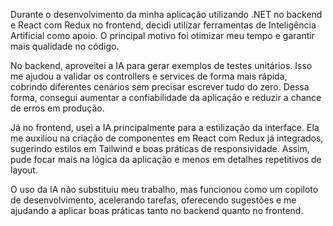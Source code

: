 Durante o desenvolvimento da minha aplicação utilizando .NET no backend e React com Redux no frontend, decidi utilizar ferramentas de Inteligência Artificial como apoio. O principal motivo foi otimizar meu tempo e garantir mais qualidade no código.

No backend, aproveitei a IA para gerar exemplos de testes unitários. Isso me ajudou a validar os controllers e services de forma mais rápida, cobrindo diferentes cenários sem precisar escrever tudo do zero. Dessa forma, consegui aumentar a confiabilidade da aplicação e reduzir a chance de erros em produção.

Já no frontend, usei a IA principalmente para a estilização da interface. Ela me auxiliou na criação de componentes em React com Redux já integrados, sugerindo estilos em Tailwind e boas práticas de responsividade. Assim, pude focar mais na lógica da aplicação e menos em detalhes repetitivos de layout.

O uso da IA não substituiu meu trabalho, mas funcionou como um copiloto de desenvolvimento, acelerando tarefas, oferecendo sugestões e me ajudando a aplicar boas práticas tanto no backend quanto no frontend.